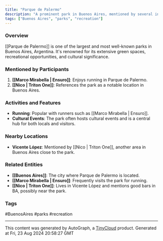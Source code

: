 ```yaml
---
title: "Parque de Palermo"
description: "A prominent park in Buenos Aires, mentioned by several individuals in the introductions log for Aleph Telegram group."
tags: ["Buenos Aires", "parks", "recreation"]
---
```


### Overview
[[Parque de Palermo]] is one of the largest and most well-known parks in Buenos Aires, Argentina. It's renowned for its extensive green spaces, recreational opportunities, and cultural significance.

### Mentioned by Participants
1. **[[Marco Mirabella | Ensuro]]**: Enjoys running in Parque de Palermo.
2. **[[Nico | Triton One]]**: References the park as a notable location in Buenos Aires.

### Activities and Features
- **Running**: Popular with runners such as [[Marco Mirabella | Ensuro]].
- **Cultural Events**: The park often hosts cultural events and is a central hub for both locals and visitors.

### Nearby Locations
- **Vicente López**: Mentioned by [[Nico | Triton One]], another area in Buenos Aires close to the park.

### Related Entities
- **[[Buenos Aires]]**: The city where Parque de Palermo is located.
- **[[Marco Mirabella | Ensuro]]**: Frequently visits the park for running.
- **[[Nico | Triton One]]**: Lives in Vicente López and mentions good bars in BA, possibly near the park.

### Tags
#BuenosAires #parks #recreation

---
This content was generated by AutoGraph, a [TinyCloud](https://tinycloud.xyz/) product.
Generated at Fri, 23 Aug 2024 20:58:27 GMT